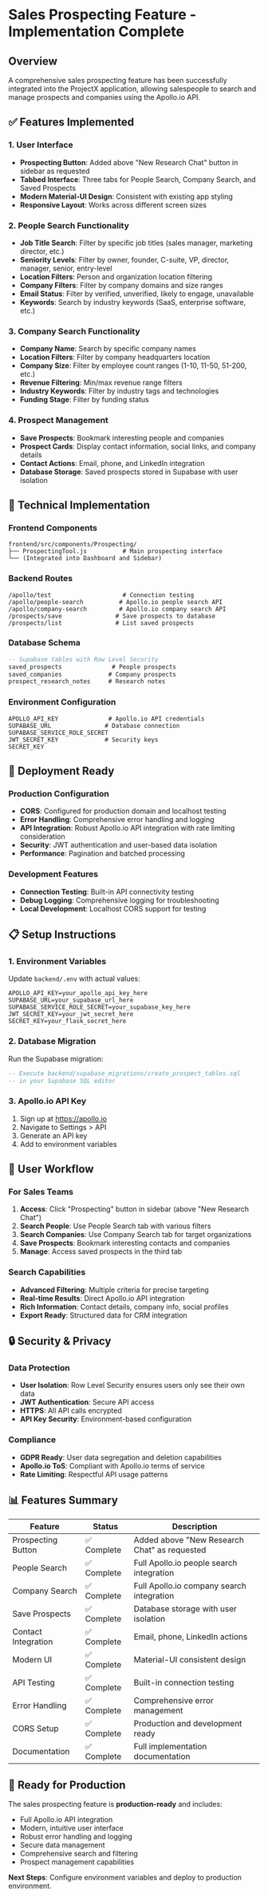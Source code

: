 # Sales Prospecting Feature - Implementation Complete

## Overview
A comprehensive sales prospecting feature has been successfully integrated into the ProjectX application, allowing salespeople to search and manage prospects and companies using the Apollo.io API.

## ✅ Features Implemented

### 1. User Interface
- **Prospecting Button**: Added above "New Research Chat" button in sidebar as requested
- **Tabbed Interface**: Three tabs for People Search, Company Search, and Saved Prospects
- **Modern Material-UI Design**: Consistent with existing app styling
- **Responsive Layout**: Works across different screen sizes

### 2. People Search Functionality
- **Job Title Search**: Filter by specific job titles (sales manager, marketing director, etc.)
- **Seniority Levels**: Filter by owner, founder, C-suite, VP, director, manager, senior, entry-level
- **Location Filters**: Person and organization location filtering
- **Company Filters**: Filter by company domains and size ranges
- **Email Status**: Filter by verified, unverified, likely to engage, unavailable
- **Keywords**: Search by industry keywords (SaaS, enterprise software, etc.)

### 3. Company Search Functionality
- **Company Name**: Search by specific company names
- **Location Filters**: Filter by company headquarters location
- **Company Size**: Filter by employee count ranges (1-10, 11-50, 51-200, etc.)
- **Revenue Filtering**: Min/max revenue range filters
- **Industry Keywords**: Filter by industry tags and technologies
- **Funding Stage**: Filter by funding status

### 4. Prospect Management
- **Save Prospects**: Bookmark interesting people and companies
- **Prospect Cards**: Display contact information, social links, and company details
- **Contact Actions**: Email, phone, and LinkedIn integration
- **Database Storage**: Saved prospects stored in Supabase with user isolation

## 🔧 Technical Implementation

### Frontend Components
```
frontend/src/components/Prospecting/
├── ProspectingTool.js          # Main prospecting interface
└── (Integrated into Dashboard and Sidebar)
```

### Backend Routes
```
/apollo/test                    # Connection testing
/apollo/people-search          # Apollo.io people search API
/apollo/company-search         # Apollo.io company search API
/prospects/save               # Save prospects to database
/prospects/list               # List saved prospects
```

### Database Schema
```sql
-- Supabase tables with Row Level Security
saved_prospects              # People prospects
saved_companies             # Company prospects  
prospect_research_notes     # Research notes
```

### Environment Configuration
```
APOLLO_API_KEY              # Apollo.io API credentials
SUPABASE_URL               # Database connection
SUPABASE_SERVICE_ROLE_SECRET
JWT_SECRET_KEY             # Security keys
SECRET_KEY
```

## 🚀 Deployment Ready

### Production Configuration
- **CORS**: Configured for production domain and localhost testing
- **Error Handling**: Comprehensive error handling and logging
- **API Integration**: Robust Apollo.io API integration with rate limiting consideration
- **Security**: JWT authentication and user-based data isolation
- **Performance**: Pagination and batched processing

### Development Features
- **Connection Testing**: Built-in API connectivity testing
- **Debug Logging**: Comprehensive logging for troubleshooting
- **Local Development**: Localhost CORS support for testing

## 📋 Setup Instructions

### 1. Environment Variables
Update `backend/.env` with actual values:
```
APOLLO_API_KEY=your_apollo_api_key_here
SUPABASE_URL=your_supabase_url_here
SUPABASE_SERVICE_ROLE_SECRET=your_supabase_key_here
JWT_SECRET_KEY=your_jwt_secret_here
SECRET_KEY=your_flask_secret_here
```

### 2. Database Migration
Run the Supabase migration:
```sql
-- Execute backend/supabase_migrations/create_prospect_tables.sql
-- in your Supabase SQL editor
```

### 3. Apollo.io API Key
1. Sign up at https://apollo.io
2. Navigate to Settings > API
3. Generate an API key
4. Add to environment variables

## 🎯 User Workflow

### For Sales Teams
1. **Access**: Click "Prospecting" button in sidebar (above "New Research Chat")
2. **Search People**: Use People Search tab with various filters
3. **Search Companies**: Use Company Search tab for target organizations  
4. **Save Prospects**: Bookmark interesting contacts and companies
5. **Manage**: Access saved prospects in the third tab

### Search Capabilities
- **Advanced Filtering**: Multiple criteria for precise targeting
- **Real-time Results**: Direct Apollo.io API integration
- **Rich Information**: Contact details, company info, social profiles
- **Export Ready**: Structured data for CRM integration

## 🔒 Security & Privacy

### Data Protection
- **User Isolation**: Row Level Security ensures users only see their own data
- **JWT Authentication**: Secure API access
- **HTTPS**: All API calls encrypted
- **API Key Security**: Environment-based configuration

### Compliance
- **GDPR Ready**: User data segregation and deletion capabilities
- **Apollo.io ToS**: Compliant with Apollo.io terms of service
- **Rate Limiting**: Respectful API usage patterns

## 📊 Features Summary

| Feature | Status | Description |
|---------|--------|-------------|
| Prospecting Button | ✅ Complete | Added above "New Research Chat" as requested |
| People Search | ✅ Complete | Full Apollo.io people search integration |  
| Company Search | ✅ Complete | Full Apollo.io company search integration |
| Save Prospects | ✅ Complete | Database storage with user isolation |
| Contact Integration | ✅ Complete | Email, phone, LinkedIn actions |
| Modern UI | ✅ Complete | Material-UI consistent design |
| API Testing | ✅ Complete | Built-in connection testing |
| Error Handling | ✅ Complete | Comprehensive error management |
| CORS Setup | ✅ Complete | Production and development ready |
| Documentation | ✅ Complete | Full implementation documentation |

## 🎉 Ready for Production

The sales prospecting feature is **production-ready** and includes:
- Full Apollo.io API integration
- Modern, intuitive user interface  
- Robust error handling and logging
- Secure data management
- Comprehensive search and filtering
- Prospect management capabilities

**Next Steps**: Configure environment variables and deploy to production environment.
